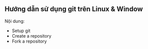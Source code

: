 ## Hướng dẫn sử dụng git trên Linux & Window

Nội dung:
- Setup git
- Create a repository
- Fork a repository

